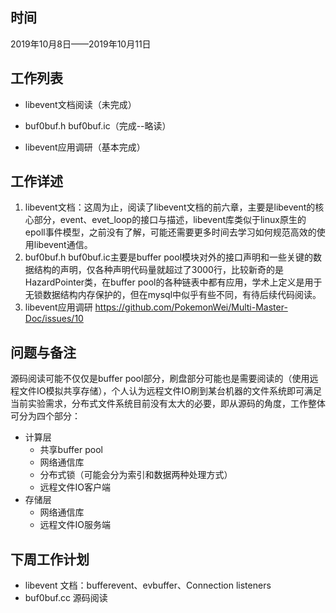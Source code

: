 ## 时间

2019年10月8日——2019年10月11日

## 工作列表

+ libevent文档阅读（未完成）

+ buf0buf.h  buf0buf.ic（完成--略读）

+ libevent应用调研（基本完成）

## 工作详述
1. libevent文档：这周为止，阅读了libevent文档的前六章，主要是libevent的核心部分，event、evet_loop的接口与描述，libevent库类似于linux原生的epoll事件模型，之前没有了解，可能还需要更多时间去学习如何规范高效的使用libevent通信。
2. buf0buf.h  buf0buf.ic主要是buffer pool模块对外的接口声明和一些关键的数据结构的声明，仅各种声明代码量就超过了3000行，比较新奇的是HazardPointer类，在buffer pool的各种链表中都有应用，学术上定义是用于无锁数据结构内存保护的，但在mysql中似乎有些不同，有待后续代码阅读。
3. libevent应用调研 https://github.com/PokemonWei/Multi-Master-Doc/issues/10
## 问题与备注
源码阅读可能不仅仅是buffer pool部分，刷盘部分可能也是需要阅读的（使用远程文件IO模拟共享存储），个人认为远程文件IO刷到某台机器的文件系统即可满足当前实验需求，分布式文件系统目前没有太大的必要，即从源码的角度，工作整体可分为四个部分：
+ 计算层    
    + 共享buffer pool
    + 网络通信库
    + 分布式锁（可能会分为索引和数据两种处理方式）
    + 远程文件IO客户端
+ 存储层
    + 网络通信库
    + 远程文件IO服务端


## 下周工作计划
+ libevent 文档：bufferevent、evbuffer、Connection listeners
+ buf0buf.cc 源码阅读

 